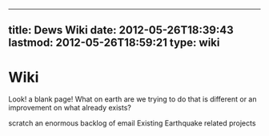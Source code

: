 
---
title: Dews Wiki
date: 2012-05-26T18:39:43
lastmod: 2012-05-26T18:59:21
type: wiki
---
Wiki
====

Look! a blank page! What on earth are we trying to do that is different
or an improvement on what already exists?

<link>scratch</link>

<link>an enormous backlog of email</link>

<link>Existing Earthquake related projects</link>
